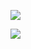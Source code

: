![](https://raw.githubusercontent.com/QRX53/GitHub-stats/master/generated/overview.svg#gh-dark-mode-only)

![](https://raw.githubusercontent.com/QRX53/GitHub-stats/master/generated/languages.svg#gh-dark-mode-only)
